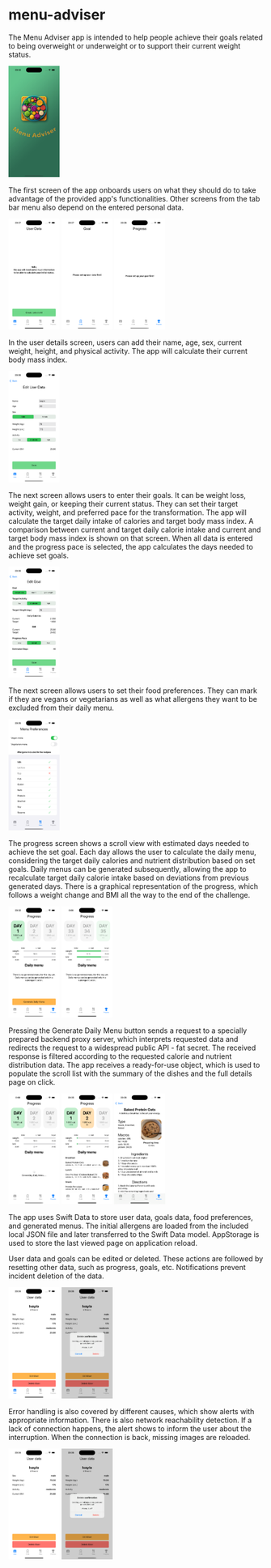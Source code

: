 # menu-adviser

The Menu Adviser app is intended to help people achieve their goals related to being overweight or underweight or to support their current weight status.

<img src="https://github.com/ivayloynikolov/menu-adviser/blob/dev/resources/01_SplashScreen.png" width="20%" alt="Splash screen">

The first screen of the app onboards users on what they should do to take advantage of the provided app's functionalities.
Other screens from the tab bar menu also depend on the entered personal data.
<p float="left">
<img src="https://github.com/ivayloynikolov/menu-adviser/blob/dev/resources/02_UserOnboarding.png" width="20%" alt="User onboarding">
<img src="https://github.com/ivayloynikolov/menu-adviser/blob/dev/resources/03_GoalOnboarding.png" width="20%" alt="Goal onboarding">
<img src="https://github.com/ivayloynikolov/menu-adviser/blob/dev/resources/04_ProgressOnboarding.png" width="20%" alt="Progress onboarding">
</p>

 
In the user details screen, users can add their name, age, sex, current weight, height, and physical activity. The app will calculate their current body mass index.

<img src="https://github.com/ivayloynikolov/menu-adviser/blob/dev/resources/04_UserDetails.png" width="20%" alt="User details">

The next screen allows users to enter their goals. It can be weight loss, weight gain, or keeping their current status. They can set their target activity, weight, and preferred pace for the transformation.
The app will calculate the target daily intake of calories and target body mass index. A comparison between current and target daily calorie intake and current and target body mass index is shown on that screen.
When all data is entered and the progress pace is selected, the app calculates the days needed to achieve set goals.

<img src="https://github.com/ivayloynikolov/menu-adviser/blob/dev/resources/05_GoalDetails.png" width="20%" alt="Goal details">

The next screen allows users to set their food preferences. They can mark if they are vegans or vegetarians as well as what allergens they want to be excluded from their daily menu.

<img src="https://github.com/ivayloynikolov/menu-adviser/blob/dev/resources/06_MenuPreferences.png" width="20%" alt="Menu preferences">

The progress screen shows a scroll view with estimated days needed to achieve the set goal. Each day allows the user to calculate the daily menu, considering the target daily calories and nutrient distribution based on set goals.
Daily menus can be generated subsequently, allowing the app to recalculate target daily calorie intake based on deviations from previous generated days.
There is a graphical representation of the progress, which follows a weight change and BMI all the way to the end of the challenge.
<p float="left">
<img src="https://github.com/ivayloynikolov/menu-adviser/blob/dev/resources/07_ProgressView.png" width="20%" alt="Progress view">
<img src="https://github.com/ivayloynikolov/menu-adviser/blob/dev/resources/07b_ProgressView.png" width="20%" alt="Progress view">
</p>

Pressing the Generate Daily Menu button sends a request to a specially prepared backend proxy server, which interprets requested data and redirects the request to a widespread public API - fat secret. The received response is filtered according to the requested calorie and nutrient distribution data.
The app receives a ready-for-use object, which is used to populate the scroll list with the summary of the dishes and the full details page on click.
<p float="left">
<img src="https://github.com/ivayloynikolov/menu-adviser/blob/dev/resources/10_GenerateMenu.png" width="20%" alt="Generate menu">
<img src="https://github.com/ivayloynikolov/menu-adviser/blob/dev/resources/08b_ProgressView.png" width="20%" alt="Generate menu">
<img src="https://github.com/ivayloynikolov/menu-adviser/blob/dev/resources/11_RecipeDetails.png" width="20%" alt="Recipe details">
</p>

The app uses Swift Data to store user data, goals data, food preferences, and generated menus. The initial allergens are loaded from the included local JSON file and later transferred to the Swift Data model.
AppStorage is used to store the last viewed page on application reload.

User data and goals can be edited or deleted. These actions are followed by resetting other data, such as progress, goals, etc. Notifications prevent incident deletion of the data.
<p float="left">
<img src="https://github.com/ivayloynikolov/menu-adviser/blob/dev/resources/12_UserDelete.png" width="20%" alt="Delete user">
<img src="https://github.com/ivayloynikolov/menu-adviser/blob/dev/resources/13_UserDelete.png" width="20%" alt="Delete user">
</p>

Error handling is also covered by different causes, which show alerts with appropriate information.
There is also network reachability detection. If a lack of connection happens, the alert shows to inform the user about the interruption. When the connection is back, missing images are reloaded.
<p float="left">
<img src="https://github.com/ivayloynikolov/menu-adviser/blob/dev/resources/12_UserDelete.png" width="20%" alt="Delete user">
<img src="https://github.com/ivayloynikolov/menu-adviser/blob/dev/resources/13_UserDelete.png" width="20%" alt="Delete user">
</p>